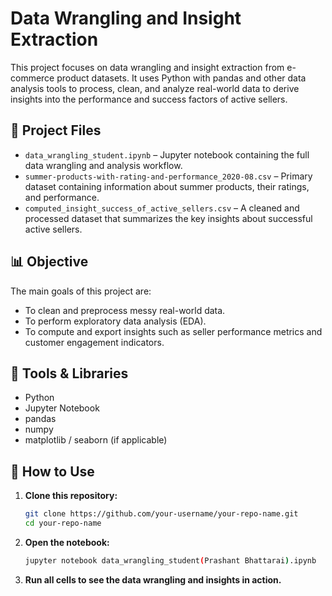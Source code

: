 # Data Wrangling and Insight Extraction

This project focuses on data wrangling and insight extraction from e-commerce product datasets. It uses Python with pandas and other data analysis tools to process, clean, and analyze real-world data to derive insights into the performance and success factors of active sellers.

## 📁 Project Files

- `data_wrangling_student.ipynb` – Jupyter notebook containing the full data wrangling and analysis workflow.
- `summer-products-with-rating-and-performance_2020-08.csv` – Primary dataset containing information about summer products, their ratings, and performance.
- `computed_insight_success_of_active_sellers.csv` – A cleaned and processed dataset that summarizes the key insights about successful active sellers.

## 📊 Objective

The main goals of this project are:

- To clean and preprocess messy real-world data.
- To perform exploratory data analysis (EDA).
- To compute and export insights such as seller performance metrics and customer engagement indicators.

## 🔧 Tools & Libraries

- Python
- Jupyter Notebook
- pandas
- numpy
- matplotlib / seaborn (if applicable)

## 🚀 How to Use

1. **Clone this repository:**
   ```bash
   git clone https://github.com/your-username/your-repo-name.git
   cd your-repo-name

2. **Open the notebook:**
   ```bash
   jupyter notebook data_wrangling_student(Prashant Bhattarai).ipynb

3. **Run all cells to see the data wrangling and insights in action.**
